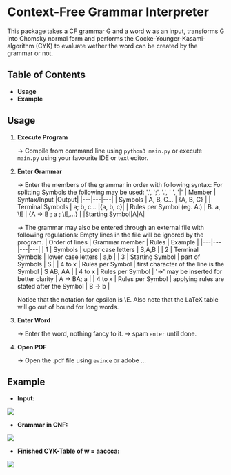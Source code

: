 
Context-Free Grammar Interpreter
===
This package takes a CF grammar G and a word w as an input, transforms G into Chomsky normal form and performs the Cocke-Younger-Kasami-algorithm (CYK) to evaluate wether the word can be created by the grammar or not.
## Table of Contents

* **Usage**
* **Example**

## Usage

1. **Execute Program** 

    → Compile from command line using `python3 main.py` or execute `main.py` using your favourite IDE or text editor.

2. **Enter Grammar**

    → Enter the members of the grammar in order with following syntax:
For splitting Symbols the following may be used: ',', ';', '.', ' ', '|'
    | Member  | Syntax/Input  |Output| 
    |---|---|---|
    | Symbols  | A, B, C...  | {A, B, C} | 
    | Terminal Symbols | a; b, c...  |{a, b, c}|
    | Rules per Symbol (eg. A:) |  B. a, \E  | {A -> B ; a ; \E,...} |
    |Starting Symbol|A|A|

   → The grammar may also be entered through an external file with following regulations:
Empty lines in the file will be ignored by the program.
    | Order of lines | Grammar member | Rules | Example |
    |---|---|---|---|
    | 1 | Symbols | upper case letters | S,A,B |
    | 2 | Terminal Symbols | lower case letters | a,b |
    | 3 | Starting Symbol | part of Symbols | S |
    | 4 to x | Rules per Symbol | first character of the line is the Symbol | S  AB, AA |
    | 4 to x | Rules per Symbol | '->' may be inserted for better clarity | A -> BA; a |
    | 4 to x | Rules per Symbol | applying rules are stated after the Symbol | B -> b |
    
    Notice that the notation for epsilon is \E. 
    Also note that the LaTeX table will go out of bound for long words. 
3. **Enter Word**

    → Enter the word, nothing fancy to it.
    → spam `enter` until done.

4. **Open PDF**

    → Open the .pdf file using `evince` or adobe ...

Example
---
- **Input:** 

![](https://i.imgur.com/E7otsnk.png)

- **Grammar in CNF:**

![](https://i.imgur.com/nMcuVZ0.png)

- **Finished CYK-Table of w = aaccca:**

![](https://i.imgur.com/nIM9x1X.png)

